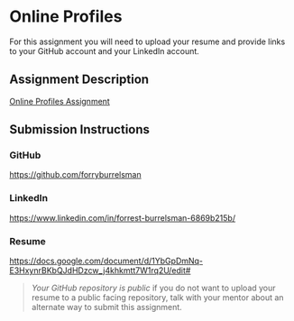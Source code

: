 # Online Profiles
For this assignment you will need to upload your resume and provide links to your GitHub account and your LinkedIn account.

## Assignment Description
[Online Profiles Assignment](https://education.launchcode.org/liftoff/modules/assignments/online-profiles)

## Submission Instructions
 
### GitHub
https://github.com/forryburrelsman
 
### LinkedIn
https://www.linkedin.com/in/forrest-burrelsman-6869b215b/

### Resume
https://docs.google.com/document/d/1YbGpDmNq-E3HxynrBKbQJdHDzcw_j4khkmtt7W1rq2U/edit#

> *Your GitHub repository is public* if you do not want to upload your resume to a public facing repository, talk with your mentor about an alternate way to submit this assignment.
